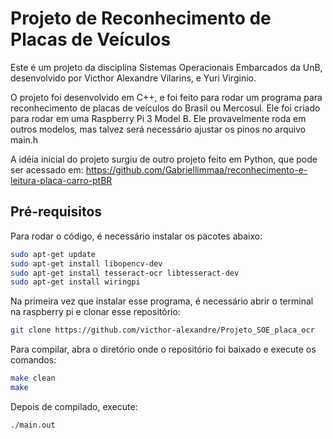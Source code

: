 # Projeto de Reconhecimento de Placas de Veículos

Este é um projeto da disciplina Sistemas Operacionais Embarcados da UnB, desenvolvido por Victhor Alexandre Vilarins, e Yuri Virginio.

O projeto foi desenvolvido em C++, e foi feito para rodar um programa para reconhecimento de placas de veículos do Brasil ou Mercosul. Ele foi criado para rodar em uma Raspberry Pi 3 Model B. Ele provavelmente roda em outros modelos, mas talvez será necessário ajustar os pinos no arquivo main.h

A idéia inicial do projeto surgiu de outro projeto feito em Python, que pode ser acessado em:
https://github.com/Gabriellimmaa/reconhecimento-e-leitura-placa-carro-ptBR

## Pré-requisitos

Para rodar o código, é necessário instalar os pacotes abaixo:

```sh
sudo apt-get update
sudo apt-get install libopencv-dev
sudo apt-get install tesseract-ocr libtesseract-dev
sudo apt-get install wiringpi
```
Na primeira vez que instalar esse programa, é necessário abrir o terminal na raspberry pi e clonar esse repositório:

```sh
git clone https://github.com/victhor-alexandre/Projeto_SOE_placa_ocr
```

Para compilar, abra o diretório onde o repositório foi baixado e execute os comandos:

```sh
make clean
make
```

Depois de compilado, execute:

```sh
./main.out
```
